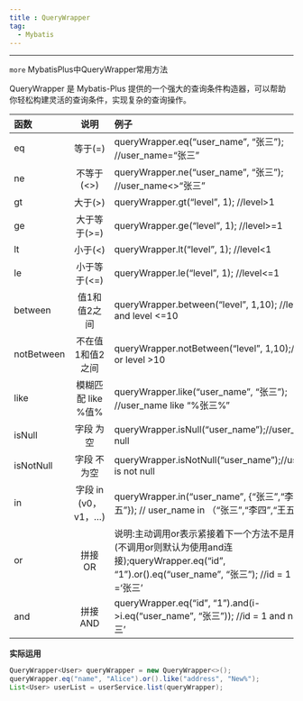 ```yaml
---
title : QueryWrapper
tag:
  - Mybatis
---
```


---
`more` MybatisPlus中QueryWrapper常用方法

<!-- more -->



QueryWrapper 是 Mybatis-Plus 提供的一个强大的查询条件构造器，可以帮助你轻松构建灵活的查询条件，实现复杂的查询操作。



| 函数       |        说明         | 例子                                                         |
| :--------- | :-----------------: | :----------------------------------------------------------- |
| eq         |       等于(=)       | queryWrapper.eq(“user_name”, “张三”); //user_name=“张三”     |
| ne         |     不等于(<>)      | queryWrapper.ne(“user_name”, “张三”); //user_name<>“张三”    |
| gt         |       大于(>)       | queryWrapper.gt(“level”, 1); //level>1                       |
| ge         |    大于等于(>=)     | queryWrapper.ge(“level”, 1); //level>=1                      |
| lt         |       小于(<)       | queryWrapper.lt(“level”, 1); //level<1                       |
| le         |    小于等于(<=)     | queryWrapper.le(“level”, 1); //level<=1                      |
| between    |    值1和值2之间     | queryWrapper.between(“level”, 1,10); //level>=1 and level <=10 |
| notBetween |  不在值1和值2之间   | queryWrapper.notBetween(“level”, 1,10);//level<1 or level >10 |
| like       | 模糊匹配 like %值%  | queryWrapper.like(“user_name”, “张三”); //user_name like “%张三%” |
| isNull     |      字段 为空      | queryWrapper.isNull(“user_name”);//user_name is null         |
| isNotNull  |     字段 不为空     | queryWrapper.isNotNull(“user_name”);//user_name is not null  |
| in         | 字段 in (v0，v1，…) | queryWrapper.in(“user_name”, {“张三”,“李四”,“王五”}); // user_name in （“张三”,“李四”,“王五”） |
| or         |       拼接 OR       | 说明:主动调用or表示紧接着下一个方法不是用and连接!(不调用or则默认为使用and连接);queryWrapper.eq(“id”, “1”).or().eq(“user_name”, “张三”); //id = 1 or name =‘张三’ |
| and        |      拼接 AND       | queryWrapper.eq(“id”, “1”).and(i->i.eq(“user_name”, “张三”)); //id = 1 and name =‘张三’ |



**实际运用**

```java
QueryWrapper<User> queryWrapper = new QueryWrapper<>();
queryWrapper.eq("name", "Alice").or().like("address", "New%");
List<User> userList = userService.list(queryWrapper);
```

